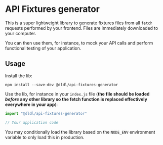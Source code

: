 API Fixtures generator
======================

This is a super lightweight library to generate fixtures files from all `fetch` requests performed by your frontend.
Files are immediately downloaded to your computer.

You can then use them, for instance, to mock your API calls and perform functional testing of your application.

Usage
-----

Install the lib:

```
npm install --save-dev @dldl/api-fixtures-generator
```

Use the lib, for instance in your `index.js` file (**the file should be loaded *before* any other library so the fetch
function is replaced effectively everywhere in your app**):


```js
import "@dldl/api-fixtures-generator"

// Your application code
```

You may conditionally load the library based on the `NODE_ENV` environment variable to only load this in production.
